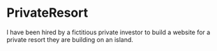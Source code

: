 # PrivateResort
I have been hired by a fictitious private investor to build a website for a private resort they are building on an island.
